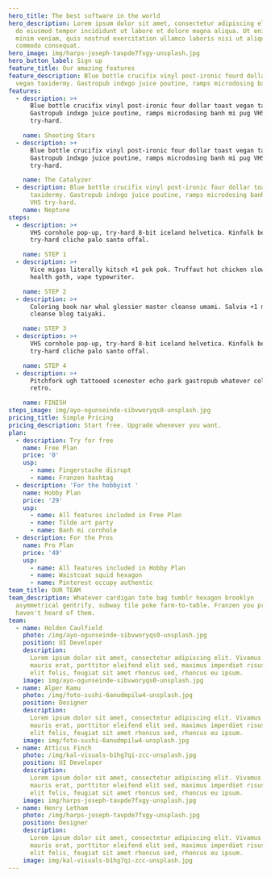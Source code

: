 ```yaml
---
hero_title: The best software in the world
hero_description: Lorem ipsum dolor sit amet, consectetur adipiscing elit, sed
  do eiusmod tempor incididunt ut labore et dolore magna aliqua. Ut enim ad
  minim veniam, quis nostrud exercitation ullamco laboris nisi ut aliquip ex ea
  commodo consequat.
hero_image: img/harps-joseph-tavpde7fxgy-unsplash.jpg
hero_button_label: Sign up
feature_title: Our amazing features
feature_description: Blue bottle crucifix vinyl post-ironic fourd dollar toast
  vegan taxidermy. Gastropub indxgo juice poutine, ramps microdosing banh pug.
features:
  - description: >+
      Blue bottle crucifix vinyl post-ironic four dollar toast vegan taxidermy.
      Gastropub indxgo juice poutine, ramps microdosing banh mi pug VHS
      try-hard.

    name: Shooting Stars
  - description: >+
      Blue bottle crucifix vinyl post-ironic four dollar toast vegan taxidermy.
      Gastropub indxgo juice poutine, ramps microdosing banh mi pug VHS
      try-hard.

    name: The Catalyzer
  - description: Blue bottle crucifix vinyl post-ironic four dollar toast vegan
      taxidermy. Gastropub indxgo juice poutine, ramps microdosing banh mi pug
      VHS try-hard.
    name: Neptune
steps:
  - description: >+
      VHS cornhole pop-up, try-hard 8-bit iceland helvetica. Kinfolk bespoke
      try-hard cliche palo santo offal.

    name: STEP 1
  - description: >+
      Vice migas literally kitsch +1 pok pok. Truffaut hot chicken slow-carb
      health goth, vape typewriter.

    name: STEP 2
  - description: >+
      Coloring book nar whal glossier master cleanse umami. Salvia +1 master
      cleanse blog taiyaki.

    name: STEP 3
  - description: >+
      VHS cornhole pop-up, try-hard 8-bit iceland helvetica. Kinfolk bespoke
      try-hard cliche palo santo offal.

    name: STEP 4
  - description: >+
      Pitchfork ugh tattooed scenester echo park gastropub whatever cold-pressed
      retro.

    name: FINISH
steps_image: img/ayo-ogunseinde-sibvworyqs0-unsplash.jpg
pricing_title: Simple Pricing
pricing_description: Start free. Upgrade whenever you want.
plan:
  - description: Try for free
    name: Free Plan
    price: '0'
    usp:
      - name: Fingerstache disrupt
      - name: Franzen hashtag
  - description: 'For the hobbyist '
    name: Hobby Plan
    price: '29'
    usp:
      - name: All features included in Free Plan
      - name: Tilde art party
      - name: Banh mi cornhole
  - description: For the Pros
    name: Pro Plan
    price: '49'
    usp:
      - name: All features included in Hobby Plan
      - name: Waistcoat squid hexagon
      - name: Pinterest occupy authentic
team_title: OUR TEAM
team_description: Whatever cardigan tote bag tumblr hexagon brooklyn
  asymmetrical gentrify, subway tile poke farm-to-table. Franzen you probably
  haven't heard of them.
team:
  - name: Holden Caulfield
    photo: /img/ayo-ogunseinde-sibvworyqs0-unsplash.jpg
    position: UI Developer
    description:
      Lorem ipsum dolor sit amet, consectetur adipiscing elit. Vivamus
      mauris erat, porttitor eleifend elit sed, maximus imperdiet risus. Cras
      elit felis, feugiat sit amet rhoncus sed, rhoncus eu ipsum.
    image: img/ayo-ogunseinde-sibvworyqs0-unsplash.jpg
  - name: Alper Kamu
    photo: /img/foto-sushi-6anudmpilw4-unsplash.jpg
    position: Designer
    description:
      Lorem ipsum dolor sit amet, consectetur adipiscing elit. Vivamus
      mauris erat, porttitor eleifend elit sed, maximus imperdiet risus. Cras
      elit felis, feugiat sit amet rhoncus sed, rhoncus eu ipsum.
    image: img/foto-sushi-6anudmpilw4-unsplash.jpg
  - name: Atticus Finch
    photo: /img/kal-visuals-b1hg7qi-zcc-unsplash.jpg
    position: UI Developer
    description:
      Lorem ipsum dolor sit amet, consectetur adipiscing elit. Vivamus
      mauris erat, porttitor eleifend elit sed, maximus imperdiet risus. Cras
      elit felis, feugiat sit amet rhoncus sed, rhoncus eu ipsum.
    image: img/harps-joseph-tavpde7fxgy-unsplash.jpg
  - name: Henry Letham
    photo: /img/harps-joseph-tavpde7fxgy-unsplash.jpg
    position: Designer
    description:
      Lorem ipsum dolor sit amet, consectetur adipiscing elit. Vivamus
      mauris erat, porttitor eleifend elit sed, maximus imperdiet risus. Cras
      elit felis, feugiat sit amet rhoncus sed, rhoncus eu ipsum.
    image: img/kal-visuals-b1hg7qi-zcc-unsplash.jpg
---
```

